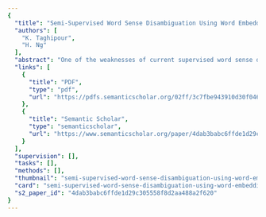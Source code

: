 ```yaml
---
{
  "title": "Semi-Supervised Word Sense Disambiguation Using Word Embeddings in General and Specific Domains",
  "authors": [
    "K. Taghipour",
    "H. Ng"
  ],
  "abstract": "One of the weaknesses of current supervised word sense disambiguation (WSD) systems is that they only treat a word as a discrete entity. However, a continuous-space representation of words (word embeddings) can provide valuable information and thus improve generalization accuracy. Since word embeddings are typically obtained from unlabeled data using unsupervised methods, this method can be seen as a semi-supervised word sense disambiguation approach. This paper investigates two ways of incorporating word embeddings in a word sense disambiguation setting and evaluates these two methods on some SensEval/SemEval lexical sample and all-words tasks and also a domain-specific lexical sample task. The obtained results show that such representations consistently improve the accuracy of the selected supervised WSD system. Moreover, our experiments on a domainspecific dataset show that our supervised baseline system beats the best knowledge-based systems by a large margin.",
  "links": [
    {
      "title": "PDF",
      "type": "pdf",
      "url": "https://pdfs.semanticscholar.org/02ff/3c7fbe943910d30f046ed0076a06021ecd50.pdf"
    },
    {
      "title": "Semantic Scholar",
      "type": "semanticscholar",
      "url": "https://www.semanticscholar.org/paper/4dab3babc6ffde1d29c305558f8d2aa488a2f620"
    }
  ],
  "supervision": [],
  "tasks": [],
  "methods": [],
  "thumbnail": "semi-supervised-word-sense-disambiguation-using-word-embeddings-in-general-and-specific-domains-thumb.jpg",
  "card": "semi-supervised-word-sense-disambiguation-using-word-embeddings-in-general-and-specific-domains-card.jpg",
  "s2_paper_id": "4dab3babc6ffde1d29c305558f8d2aa488a2f620"
}
---
```


